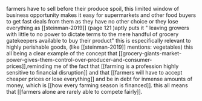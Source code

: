 

farmers have to sell before their produce spoil, this limited window of business opportunity makes it easy for supermarkets and other food buyers to get fast deals from them as they have no other choice or they lose everything as [[steinman-2019]] (page 121 )aptly puts it " leaving growers with little to no power to dictate terms to the mere handful of grocery gatekeepers available to buy their product" this is especifically relevant to highly perishable goods, (like [[steinman-2019]] mentions: vegetables) this all being a clear example of the concept that [[grocery-giants-market-power-gives-them-control-over-producer-and-consumer-prices]],reminding me of the fact that [[farming is a profession highly sensitive to financial disruption]] and that [[farmers will have to accept cheaper prices or lose everything]] and be in debt for inmense amounts of money, which is [[how every farming season is financed]].
this all means that [[farmers alone are rarely able to compete fairly]].